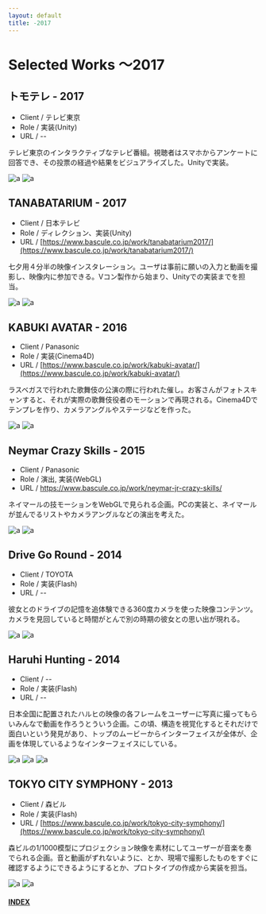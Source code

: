 ```yaml
---
layout: default
title: -2017
---
```


# Selected Works 〜2017

## トモテレ - 2017

* Client / テレビ東京
* Role / 実装(Unity)
* URL / --

テレビ東京のインタラクティブなテレビ番組。視聴者はスマホからアンケートに回答でき、その投票の経過や結果をビジュアライズした。Unityで実装。

![a](./tomo/02.jpg)
![a](./tomo/03.jpg)


## TANABATARIUM - 2017

* Client / 日本テレビ
* Role / ディレクション、実装(Unity)
* URL / [https://www.bascule.co.jp/work/tanabatarium2017/](https://www.bascule.co.jp/work/tanabatarium2017/)

七夕用４分半の映像インスタレーション。ユーザは事前に願いの入力と動画を撮影し、映像内に参加できる。Vコン製作から始まり、Unityでの実装までを担当。

![a](./tanabata/01.jpg)
![a](./tanabata/02.jpg)


## KABUKI AVATAR - 2016

* Client / Panasonic
* Role / 実装(Cinema4D)
* URL / [https://www.bascule.co.jp/work/kabuki-avatar/](https://www.bascule.co.jp/work/kabuki-avatar/)

ラスベガスで行われた歌舞伎の公演の際に行われた催し。お客さんがフォトスキャンすると、それが実際の歌舞伎役者のモーションで再現される。Cinema4Dでテンプレを作り、カメラアングルやステージなどを作った。

![a](./kabuki/01.jpg)
![a](./kabuki/02.jpg)


## Neymar Crazy Skills - 2015
* Client / Panasonic 
* Role / 演出, 実装(WebGL)
* URL / https://www.bascule.co.jp/work/neymar-jr-crazy-skills/

ネイマールの技モーションをWebGLで見られる企画。PCの実装と、ネイマールが並んでるリストやカメラアングルなどの演出を考えた。

![a](./neymar/01.jpg)
![a](./neymar/02.jpg)




## Drive Go Round - 2014

* Client / TOYOTA
* Role / 実装(Flash)
* URL / --

彼女とのドライブの記憶を追体験できる360度カメラを使った映像コンテンツ。カメラを見回していると時間がとんで別の時期の彼女との思い出が現れる。

![a](./drive/drive01.jpg)
![a](./drive/drive02.jpg)


## Haruhi Hunting - 2014

* Client / --
* Role / 実装(Flash)
* URL / --

日本全国に配置されたハルヒの映像の各フレームをユーザーに写真に撮ってもらいみんなで動画を作ろうとういう企画。この頃、構造を視覚化するとそれだけで面白いという発見があり、トップのムービーからインターフェイスが全体が、企画を体現しているようなインターフェイスにしている。

![a](./haruhi/01.jpg)
![a](./haruhi/02.jpg)
![a](./haruhi/03.jpg)


## TOKYO CITY SYMPHONY - 2013
* Client / 森ビル
* Role / 実装(Flash)
* URL / [https://www.bascule.co.jp/work/tokyo-city-symphony/](https://www.bascule.co.jp/work/tokyo-city-symphony/)

森ビルの1/1000模型にプロジェクション映像を素材にしてユーザーが音楽を奏でられる企画。音と動画がずれないように、とか、現場で撮影したものをすぐに確認するようにできるようにするとか、プロトタイプの作成から実装を担当。

![a](./tcs/01.jpg)
![a](./tcs/02.jpg)

#### [INDEX](https://kitasenjudesign.github.io/work/)




